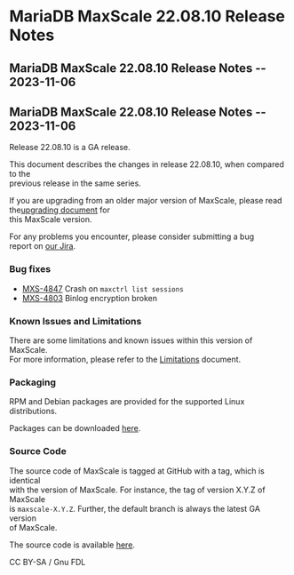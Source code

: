 # MariaDB MaxScale 22.08.10 Release Notes

## MariaDB MaxScale 22.08.10 Release Notes -- 2023-11-06

## MariaDB MaxScale 22.08.10 Release Notes -- 2023-11-06

Release 22.08.10 is a GA release.

This document describes the changes in release 22.08.10, when compared to the\
previous release in the same series.

If you are upgrading from an older major version of MaxScale, please read the[upgrading document](https://mariadb.com/docs/maxscale/maxscale-versions/mariadb-maxscale-23-02/mariadb-maxscale-23-02-upgrading/mariadb-maxscale-2302-upgrading-mariadb-maxscale-from-6-to-2208) for\
this MaxScale version.

For any problems you encounter, please consider submitting a bug\
report on [our Jira](https://jira.mariadb.org/projects/MXS).

### Bug fixes

* [MXS-4847](https://jira.mariadb.org/browse/MXS-4847) Crash on `maxctrl list sessions`
* [MXS-4803](https://jira.mariadb.org/browse/MXS-4803) Binlog encryption broken

### Known Issues and Limitations

There are some limitations and known issues within this version of MaxScale.\
For more information, please refer to the [Limitations](../mariadb-maxscale-2208-about/mariadb-maxscale-2208-limitations-and-known-issues-within-mariadb-maxscale.md) document.

### Packaging

RPM and Debian packages are provided for the supported Linux distributions.

Packages can be downloaded [here](https://mariadb.com/downloads/#mariadb_platform-mariadb_maxscale).

### Source Code

The source code of MaxScale is tagged at GitHub with a tag, which is identical\
with the version of MaxScale. For instance, the tag of version X.Y.Z of MaxScale\
is `maxscale-X.Y.Z`. Further, the default branch is always the latest GA version\
of MaxScale.

The source code is available [here](https://github.com/mariadb-corporation/MaxScale).

CC BY-SA / Gnu FDL

